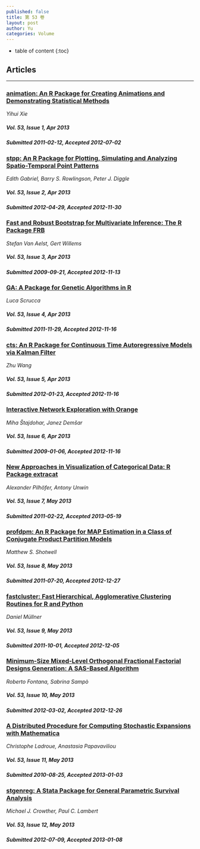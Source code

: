 ```yaml
---
published: false
title: 第 53 卷
layout: post
author: Yu
categories: Volume
---
```


* table of content
{:toc}

## Articles

***

### [animation: An R Package for Creating Animations and Demonstrating Statistical Methods](/jstatsoft/v53/i01.html)

*Yihui Xie*

##### Vol. 53, Issue 1, Apr 2013

##### Submitted 2011-02-12, Accepted 2012-07-02

### [stpp: An R Package for Plotting, Simulating and Analyzing Spatio-Temporal Point Patterns](/jstatsoft/v53/i02.html)

*Edith Gabriel, Barry S. Rowlingson, Peter J. Diggle*

##### Vol. 53, Issue 2, Apr 2013

##### Submitted 2012-04-29, Accepted 2012-11-30

### [Fast and Robust Bootstrap for Multivariate Inference: The R Package FRB](/jstatsoft/v53/i03.html)

*Stefan Van Aelst, Gert Willems*

##### Vol. 53, Issue 3, Apr 2013

##### Submitted 2009-09-21, Accepted 2012-11-13

### [GA: A Package for Genetic Algorithms in R](/jstatsoft/v53/i04.html)

*Luca Scrucca*

##### Vol. 53, Issue 4, Apr 2013

##### Submitted 2011-11-29, Accepted 2012-11-16

### [cts: An R Package for Continuous Time Autoregressive Models via Kalman Filter](/jstatsoft/v53/i05.html)

*Zhu Wang*

##### Vol. 53, Issue 5, Apr 2013

##### Submitted 2012-01-23, Accepted 2012-11-16

### [Interactive Network Exploration with Orange](/jstatsoft/v53/i06.html)

*Miha Štajdohar, Janez Demšar*

##### Vol. 53, Issue 6, Apr 2013

##### Submitted 2009-01-06, Accepted 2012-11-16

### [New Approaches in Visualization of Categorical Data: R Package extracat](/jstatsoft/v53/i07.html)

*Alexander Pilhöfer, Antony Unwin*

##### Vol. 53, Issue 7, May 2013

##### Submitted 2011-02-22, Accepted 2013-05-19

### [profdpm: An R Package for MAP Estimation in a Class of Conjugate Product Partition Models](/jstatsoft/v53/i08.html)

*Matthew S. Shotwell*

##### Vol. 53, Issue 8, May 2013

##### Submitted 2011-07-20, Accepted 2012-12-27

### [fastcluster: Fast Hierarchical, Agglomerative Clustering Routines for R and Python](/jstatsoft/v53/i09.html)

*Daniel Müllner*

##### Vol. 53, Issue 9, May 2013

##### Submitted 2011-10-01, Accepted 2012-12-05

### [Minimum-Size Mixed-Level Orthogonal Fractional Factorial Designs Generation: A SAS-Based Algorithm](/jstatsoft/v53/i10.html)

*Roberto Fontana, Sabrina Sampò*

##### Vol. 53, Issue 10, May 2013

##### Submitted 2012-03-02, Accepted 2012-12-26

### [A Distributed Procedure for Computing Stochastic Expansions with Mathematica](/jstatsoft/v53/i11.html)

*Christophe Ladroue, Anastasia Papavaviliou*

##### Vol. 53, Issue 11, May 2013

##### Submitted 2010-08-25, Accepted 2013-01-03

### [stgenreg: A Stata Package for General Parametric Survival Analysis](/jstatsoft/v53/i12.html)

*Michael J. Crowther, Paul C. Lambert*

##### Vol. 53, Issue 12, May 2013

##### Submitted 2012-07-09, Accepted 2013-01-08

